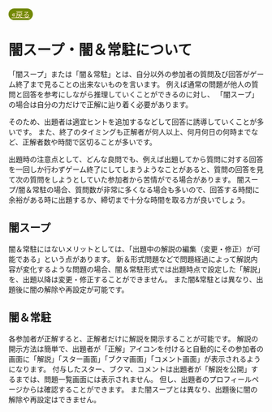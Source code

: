 <a style="background-color:#728905;color:blanchedalmond;padding:3px 6px;border-radius:20px;" href="javascript:window.history.back();">«戻る</a>

# **闇スープ・闇＆常駐について**
「闇スープ」または「闇＆常駐」とは、自分以外の参加者の質問及び回答がゲーム終了まで見ることの出来ないものを言います。
例えば通常の問題が他人の質問と回答を参考にしながら推理していくことができるのに対し、
「闇スープ」の場合は自分の力だけで正解に辿り着く必要があります。


そのため、出題者は適宜ヒントを追加するなどして回答に誘導していくことが多いです。
また、終了のタイミングも正解者が何人以上、何月何日の何時までなど、正解者数や時間で区切ることが多いです。

出題時の注意点として、どんな良問でも、例えば出題してから質問に対する回答を一回しか行わずゲーム終了にしてしまうようなことがあると、質問の回答を見て次の質問をしようとしていた参加者から苦情がでる場合があります。
闇スープ/闇＆常駐の場合、質問数が非常に多くなる場合も多いので、回答する時間に余裕がある時に出題するか、締切まで十分な時間を取る方が良いでしょう。


## **闇スープ**
闇＆常駐にはないメリットとしては、「出題中の解説の編集（変更・修正）が可能である」という点があります。
新＆形式問題などで問題経過によって解説内容が変化するような問題の場合、闇＆常駐形式では出題時点で設定した「解説」を、出題以降は変更・修正することができません。
また闇&常駐とは異なり、出題後に闇の解除や再設定が可能です。


## **闇＆常駐**
各参加者が正解すると、正解者だけに解説を開示することが可能です。
解説の開示方法は簡単で、出題者が「正解」アイコンを付けると自動的にその参加者の画面に「解説」「スター画面」「ブクマ画面」「コメント画面」が表示されるようになります。
付与したスター、ブクマ、コメントは出題者が「解説を公開」するまでは、問題一覧画面には表示されません。
但し、出題者のプロフィールページからは確認することができます。
また闇スープとは異なり、出題後に闇の解除や再設定はできません。

